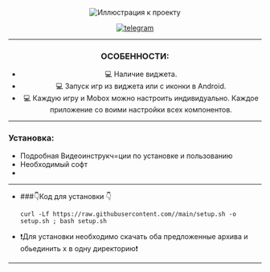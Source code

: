 

<div align="center">
   
![Иллюстрация к проекту](https://github.com/Sanders-WEG/Dop-img/blob/main/menu_1.png)

[![telegram](https://img.shields.io/badge/Telegram-2CA5E0?logo=telegram&logoColor=white)](https://t.me/weg_mod_mobox)
____
### ОСОБЕННОСТИ:
- :computer: Наличие виджета.
- :computer: Запуск игр из виджета или с иконки в Android.
- :computer: Каждую игру и Mobox можно настроить индивидуально. Каждое приложение со воими настройки всех компонентов.
____
</div>
<div align="left">

### Установка:
- Подробная Видеоинструкч=ции по установке и пользованию 
- Необходимый софт
- 
____
-  ###👇Код для установки 👇
   ```
   curl -Lf https://raw.githubusercontent.com//main/setup.sh -o setup.sh ; bash setup.sh
   ```
 - ❗️Для установки необходимо скачать оба предложенные архива и обьединить х в одну директорию❗️
____




